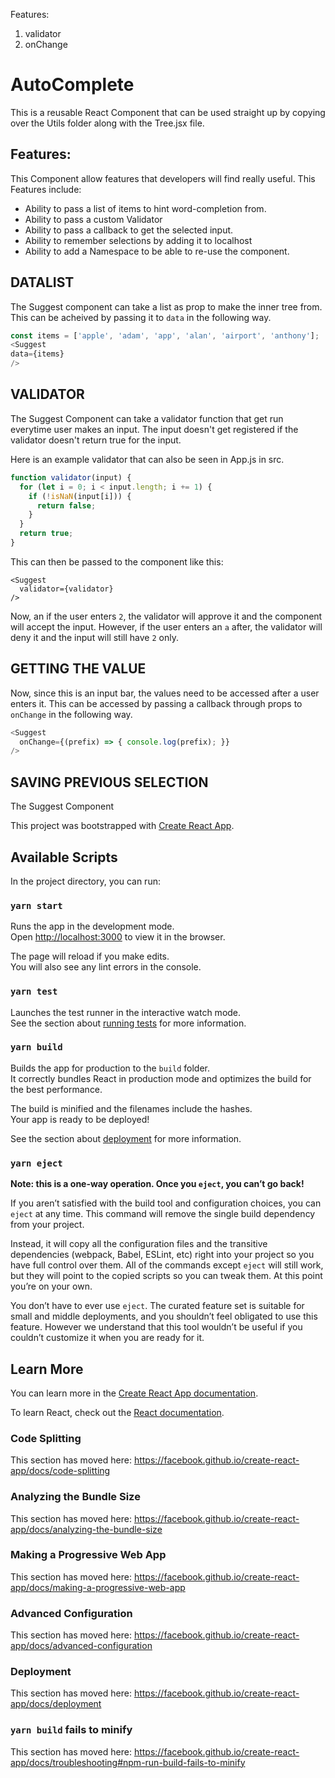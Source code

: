 Features:
1. validator
2. onChange

# AutoComplete

This is a reusable React Component that can be used straight up by copying over the Utils folder along with the Tree.jsx file.

## Features:

This Component allow features that developers will find really useful. This Features include:

- Ability to pass a list of items to hint word-completion from.
- Ability to pass a custom Validator
- Ability to pass a callback to get the selected input.
- Ability to remember selections by adding it to localhost
- Ability to add a Namespace to be able to re-use the component.

## DATALIST

The Suggest component can take a list as prop to make the inner tree from. This can be acheived by passing it to `data` in the following way.

```javascript
const items = ['apple', 'adam', 'app', 'alan', 'airport', 'anthony'];
<Suggest
data={items}
/>

```

## VALIDATOR

The Suggest Component can take a validator function that get run everytime user makes an input. The input doesn't get registered if the validator doesn't return true for the input.

Here is an example validator that can also be seen in App.js in src.

```javascript
function validator(input) {
  for (let i = 0; i < input.length; i += 1) {
    if (!isNaN(input[i])) {
      return false;
    }
  }
  return true;
}
```

This can then be passed to the component like this:

```
<Suggest
  validator={validator}
/>
```

Now, an if the user enters `2`, the validator will approve it and the component will accept the input. However, if the user enters an `a` after, the validator will deny it and the input will still have `2` only.

## GETTING THE VALUE

Now, since this is an input bar, the values need to be accessed after a user enters it. This can be accessed by passing a callback through props to `onChange` in the following way.

```javascript
<Suggest
  onChange={(prefix) => { console.log(prefix); }}
/>
```

## SAVING PREVIOUS SELECTION

The Suggest Component












This project was bootstrapped with [Create React App](https://github.com/facebook/create-react-app).

## Available Scripts

In the project directory, you can run:

### `yarn start`

Runs the app in the development mode.<br />
Open [http://localhost:3000](http://localhost:3000) to view it in the browser.

The page will reload if you make edits.<br />
You will also see any lint errors in the console.

### `yarn test`

Launches the test runner in the interactive watch mode.<br />
See the section about [running tests](https://facebook.github.io/create-react-app/docs/running-tests) for more information.

### `yarn build`

Builds the app for production to the `build` folder.<br />
It correctly bundles React in production mode and optimizes the build for the best performance.

The build is minified and the filenames include the hashes.<br />
Your app is ready to be deployed!

See the section about [deployment](https://facebook.github.io/create-react-app/docs/deployment) for more information.

### `yarn eject`

**Note: this is a one-way operation. Once you `eject`, you can’t go back!**

If you aren’t satisfied with the build tool and configuration choices, you can `eject` at any time. This command will remove the single build dependency from your project.

Instead, it will copy all the configuration files and the transitive dependencies (webpack, Babel, ESLint, etc) right into your project so you have full control over them. All of the commands except `eject` will still work, but they will point to the copied scripts so you can tweak them. At this point you’re on your own.

You don’t have to ever use `eject`. The curated feature set is suitable for small and middle deployments, and you shouldn’t feel obligated to use this feature. However we understand that this tool wouldn’t be useful if you couldn’t customize it when you are ready for it.

## Learn More

You can learn more in the [Create React App documentation](https://facebook.github.io/create-react-app/docs/getting-started).

To learn React, check out the [React documentation](https://reactjs.org/).

### Code Splitting

This section has moved here: https://facebook.github.io/create-react-app/docs/code-splitting

### Analyzing the Bundle Size

This section has moved here: https://facebook.github.io/create-react-app/docs/analyzing-the-bundle-size

### Making a Progressive Web App

This section has moved here: https://facebook.github.io/create-react-app/docs/making-a-progressive-web-app

### Advanced Configuration

This section has moved here: https://facebook.github.io/create-react-app/docs/advanced-configuration

### Deployment

This section has moved here: https://facebook.github.io/create-react-app/docs/deployment

### `yarn build` fails to minify

This section has moved here: https://facebook.github.io/create-react-app/docs/troubleshooting#npm-run-build-fails-to-minify
